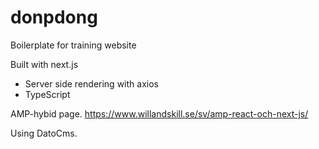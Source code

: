 # donpdong
Boilerplate for training website

Built with next.js
- Server side rendering with axios
- TypeScript

AMP-hybid page.
https://www.willandskill.se/sv/amp-react-och-next-js/

Using DatoCms.
